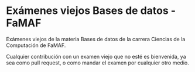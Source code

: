 # Exámenes viejos Bases de datos - FaMAF

Exámenes viejos de la materia Bases de datos de la carrera Ciencias de la Computación de FaMAF.

Cualquier contribución con un examen viejo que no esté es bienvenida, ya sea como pull request, o como mandar el examen por cualquier otro medio.


